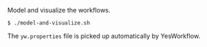 Model and visualize the workflows.

```
$ ./model-and-visualize.sh
```

The `yw.properties` file is picked up automatically by YesWorkflow.